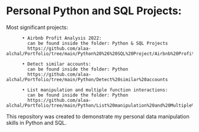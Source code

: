 # Personal Python and SQL Projects:

Most significant projects: 

          •	Airbnb Profit Analysis 2022:
            can be found inside the folder: Python & SQL Projects
            https://github.com/alaa-alchal/Portfolio/tree/main/Python%20%26%20SQL%20Project/Airbnb%20Profit%20Analysis%202022
                          
          •	Detect similar accounts:
            can be found inside the folder: Python
            https://github.com/alaa-alchal/Portfolio/tree/main/Python/Detect%20similar%20accounts

          •	List manipulation and multiple function interactions:
            can be found inside the folder: Python
            https://github.com/alaa-alchal/Portfolio/tree/main/Python/List%20manipulation%20and%20Multiple%20Function%20interaction%20(10%2B%20functions)


This repository was created to demonstrate my personal data manipulation skills in Python and SQL.

